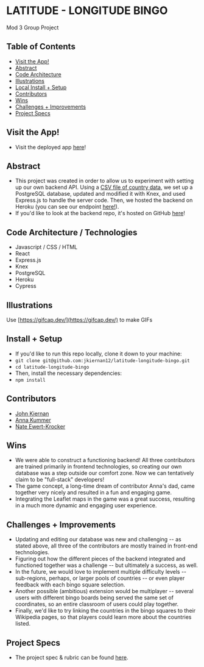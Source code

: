 # LATITUDE - LONGITUDE BINGO
Mod 3 Group Project

## Table of Contents
  - [Visit the App!](#visit-the-app!)
  - [Abstract](#abstract)
  - [Code Architecture](#code-architecture-/technologies)
  - [Illustrations](#illustrations)
  - [Local Install + Setup](#local-install-+-setup)
  - [Contributors](#contributors)
  - [Wins](#wins)
  - [Challenges + Improvements](#challenges-+-Improvements)
  - [Project Specs](#project-specs)

## Visit the App!
  - Visit the deployed app [here](https://latitude-longitude-bingo.herokuapp.com/)!

## Abstract
  - This project was created in order to allow us to experiment with setting up our own  backend API. Using a [CSV file of country data](https://github.com/lukes/ISO-3166-Countries-with-Regional-Codes/blob/master/all/all.csv), we set up a PostgreSQL database, updated and modified it with Knex, and used Express.js to handle the server code. Then, we hosted the backend on Heroku (you can see our endpoint [here!](https://latitude-longitude-bingo-api.herokuapp.com/api/v1/countries)).
  - If you'd like to look at the backend repo, it's hosted on GitHub [here](https://github.com/jkiernan12/latitude-longitude-bingo-api)!

## Code Architecture / Technologies
  - Javascript / CSS / HTML
  - React
  - Express.js
  - Knex
  - PostgreSQL
  - Heroku
  - Cypress

## Illustrations

Use [https://gifcap.dev/](https://gifcap.dev/) to make GIFs

## Install + Setup
  - If you'd like to run this repo locally, clone it down to your machine:
  - `git clone git@github.com:jkiernan12/latitude-longitude-bingo.git`
  - `cd latitude-longitude-bingo`
  - Then, install the necessary dependencies:
  - `npm install`

## Contributors
  - [John Kiernan](https://github.com/jkiernan12)
  - [Anna Kummer](https://github.com/annamkummer)
  - [Nate Ewert-Krocker](https://github.com/newertkrocker)

## Wins

  - We were able to construct a functioning backend! All three contributors are trained primarily in frontend technologies, so creating our own database was a step outside our comfort zone. Now we can tentatively claim to be "full-stack" developers!
  - The game concept, a long-time dream of contributor Anna's dad, came together very nicely and resulted in a fun and engaging game.
  - Integrating the Leaflet maps in the game was a great success, resulting in a much more dynamic and engaging user experience.

## Challenges + Improvements

  - Updating and editing our database was new and challenging -- as stated above, all three of the contributors are mostly trained in front-end technologies.
  - Figuring out how the different pieces of the backend integrated and functioned together was a challenge -- but ultimately a success, as well.
  - In the future, we would love to implement multiple difficulty levels -- sub-regions, perhaps, or larger pools of countries -- or even player feedback with each bingo square selection.
  - Another possible (ambitious) extension would be multiplayer -- several users with different bingo boards being served the same set of coordinates, so an entire classroom of users could play together.
  - Finally, we'd like to try linking the countries in the bingo squares to their Wikipedia pages, so that players could learn more about the countries listed.

## Project Specs
  - The project spec & rubric can be found [here](https://frontend.turing.edu/projects/module-3/stretch.html).
